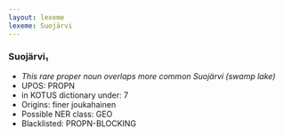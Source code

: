 ```yaml
---
layout: lexeme
lexeme: Suojärvi
---
```


###  Suojärvi₁

* _This rare proper noun overlaps more common *Suojärvi* (swamp lake)_
* UPOS:  PROPN
* in KOTUS dictionary under:  7
* Origins: finer joukahainen 
* Possible NER class:  GEO
* Blacklisted:  PROPN-BLOCKING

